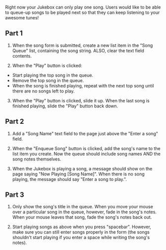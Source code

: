 Right now your Jukebox can only play one song. Users would like to be able to queue-up songs to be played next so that they can keep listening to your awesome tunes!

## Part 1

1. When the song form is submitted, create a new list item in the "Song Queue" list, containing the song string. ALSO, clear the text field contents.

2. When the "Play" button is clicked:
  - Start playing the top song in the queue.
  - Remove the top song in the queue.
  - When the song is finished playing, repeat with the next top song until there are no songs left to play.

3. When the "Play" button is clicked, slide it up. When the last song is finished playing, slide the "Play" button back down.

## Part 2

1. Add a "Song Name" text field to the page just above the "Enter a song" field.

2. When the "Enqueue Song" button is clicked, add the song's name to the list item you create. Now the queue should include song names AND the song notes themselves.

3. When the Jukebox is playing a song, a message should show on the page saying "Now Playing [Song Name]". When there is no song playing, the message should say "Enter a song to play.".

## Part 3

1. Only show the song's title in the queue. When you move your mouse over a particular song in the queue, however, fade in the song's notes. When your mouse leaves that song, fade the song's notes back out.

2. Start playing songs as above when you press "spacebar". However, make sure you can still enter songs properly in the form (the songs shouldn't start playing if you enter a space while writing the song's notes).